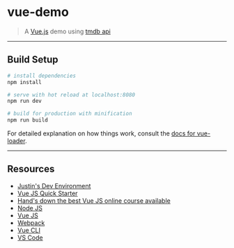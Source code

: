 # vue-demo

> A [Vue.js](https://vuejs.org/) demo using [tmdb api](https://www.themoviedb.org/documentation/api)

---
## Build Setup

``` bash
# install dependencies
npm install

# serve with hot reload at localhost:8080
npm run dev

# build for production with minification
npm run build
```

For detailed explanation on how things work, consult the [docs for vue-loader](http://vuejs.github.io/vue-loader).

---
## Resources

* [Justin's Dev Environment](https://gist.github.com/jlyon87/8f035824f3fb9c25259da56e4045e6e6)
* [Vue JS Quick Starter](https://gist.github.com/jlyon87/dcbfafa1987ba853afc9e13ab1aa7c0f)
* [Hand's down the best Vue JS online course available](https://www.udemy.com/vuejs-2-the-complete-guide/)
* [Node JS](https://nodejs.org/en/download/)
* [Vue JS](https://vuejs.org/)
* [Webpack](https://webpack.js.org/)
* [Vue CLI](https://cli.vuejs.org/guide/installation.html)
* [VS Code](https://code.visualstudio.com/download)
